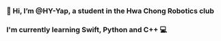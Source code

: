 ### 👋 Hi, I’m @HY-Yap, a student in the Hwa Chong Robotics club

### I'm currently learning Swift, Python and C++ 💻

<!---
HY-Yap/HY-Yap is a ✨ special ✨ repository because its `README.md` (this file) appears on your GitHub profile.
You can click the Preview link to take a look at your changes.
--->
